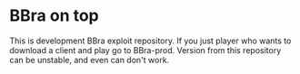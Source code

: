 # BBra on top

This is development BBra exploit repository. 
If you just player who wants to download a client and play go to BBra-prod. 
Version from this repository can be unstable, and even can don't work. 
